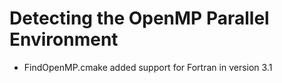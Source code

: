 Detecting the OpenMP Parallel Environment
=========================================

- FindOpenMP.cmake added support for Fortran in version 3.1
